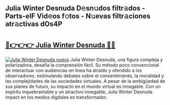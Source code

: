 ## Julia Winter Desnuda D𝚎sn𝚞dos filtr𝚊dos - Parts-eIF Vid𝚎os f𝚘tos - N𝚞evas filtr𝚊ciones atr𝚊ctivas dOs4P

# <h2><a href="http://mb35dj6.tromn.icu/?c=Julia+Winter+Desnuda">🔗👉👉👉 Julia Winter Desnuda 🔗🔗</a></h2>

[![Julia Winter Desnuda nuevo](https://i.imgur.com/pEAQMta.gif)](http://mb35dj6.tromn.icu/?c=Julia+Winter+Desnuda)
Julia Winter Desnuda, una figura compleja y polarizadora, desafía la comprensión fácil. Su método poco convencional de interactuar con audiencias en línea ha atraído y ofendido a los observadores, estimulando debates sobre el consentimiento, la moralidad y las complejidades de las sociedades virtuales. A pesar de la ambigüedad de sus planes de futuro, su impacto en el mundo virtual es innegable. Con un espíritu inquebrantable y un atractivo innegable, Julia Winter Desnuda impact en los medios digitales es transformador.
